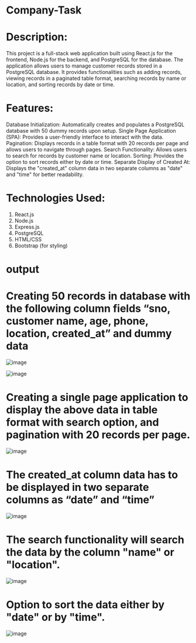 # Company-Task
# Description:
This project is a full-stack web application built using React.js for the frontend, Node.js for the backend, and PostgreSQL for the database. The application allows users to manage customer records stored in a PostgreSQL database. It provides functionalities such as adding records, viewing records in a paginated table format, searching records by name or location, and sorting records by date or time.

 # Features:
Database Initialization: Automatically creates and populates a PostgreSQL database with 50 dummy records upon setup.
Single Page Application (SPA): Provides a user-friendly interface to interact with the data.
Pagination: Displays records in a table format with 20 records per page and allows users to navigate through pages.
Search Functionality: Allows users to search for records by customer name or location.
Sorting: Provides the option to sort records either by date or time.
Separate Display of Created At: Displays the "created_at" column data in two separate columns as "date" and "time" for better readability.

# Technologies Used:
1. React.js
2. Node.js
3. Express.js
4. PostgreSQL
5. HTML/CSS
6. Bootstrap (for styling)

# output

# Creating 50 records in database with the following column fields “sno, customer name, age, phone, location, created_at” and dummy data
![image](https://github.com/adarshkoyyana/Company-Task/assets/91585674/eda4b713-4e5b-4fa2-a0d3-2e53b4fba79c)

![image](https://github.com/adarshkoyyana/Company-Task/assets/91585674/3a3d57c7-3fd5-43f3-8b8f-8dd7a5519114)

# Creating a single page application to display the above data in table format with search option, and pagination with 20 records per page.
![image](https://github.com/adarshkoyyana/Company-Task/assets/91585674/a273ad7d-cb6e-4e8c-b178-7ba4d4a84fb5)

# The created_at column data has to be displayed in two separate columns as “date” and “time”
![image](https://github.com/adarshkoyyana/Company-Task/assets/91585674/eda4b713-4e5b-4fa2-a0d3-2e53b4fba79c)

# The search functionality will search the data by the column "name" or "location".
![image](https://github.com/adarshkoyyana/Company-Task/assets/91585674/d879443d-309f-4276-9177-ae2afda541f8)

# Option to sort the data either by "date" or by "time".
![image](https://github.com/adarshkoyyana/Company-Task/assets/91585674/e3a38827-7542-4376-a9fc-eb458da87b09)

